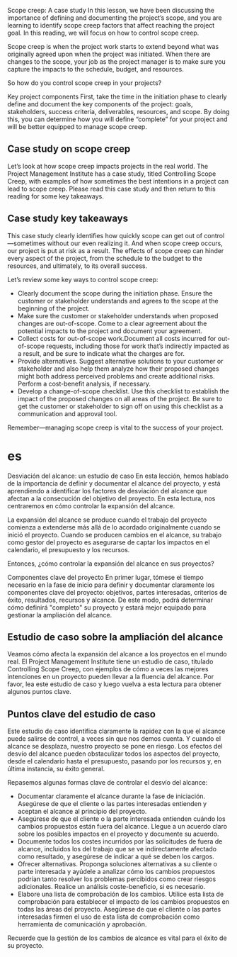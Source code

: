 Scope creep: A case study
In this lesson, we have been discussing the importance of defining and documenting the project’s scope, and you are learning to identify scope creep factors that affect reaching the project goal. In this reading, we will focus on how to control scope creep.

Scope creep is when the project work starts to extend beyond what was originally agreed upon when the project was initiated. When there are changes to the scope, your job as the project manager is to make sure you capture the impacts to the schedule, budget, and resources. 

So how do you control scope creep in your projects? 

Key project components
First, take the time in the initiation phase to clearly define and document the key components of the project: goals, stakeholders, success criteria, deliverables, resources, and scope. By doing this, you can determine how you will define “complete” for your project and will be better equipped to manage scope creep.
## Case study on scope creep
Let’s look at how scope creep impacts projects in the real world. The Project Management Institute has a case study, titled Controlling Scope Creep, with examples of how sometimes the best intentions in a project can lead to scope creep. Please read this case study and then return to this reading for some key takeaways. 

## Case study key takeaways
This case study clearly identifies how quickly scope can get out of control—sometimes without our even realizing it. And when scope creep occurs, our project is put at risk as a result. The effects of scope creep can hinder every aspect of the project, from the schedule to the budget to the resources, and ultimately, to its overall success. 

Let’s review some key ways to control scope creep: 

- Clearly document the scope during the initiation phase. Ensure the customer or stakeholder understands and agrees to the scope at the beginning of the project.
- Make sure the customer or stakeholder understands when proposed changes are out-of-scope. Come to a clear agreement about the potential impacts to the project and document your agreement. 
- Collect costs for out-of-scope work.Document all costs incurred for out-of-scope requests, including those for work that’s indirectly impacted as a result, and be sure to indicate what the charges are for.
- Provide alternatives. Suggest alternative solutions to your customer or stakeholder and also help them analyze how their proposed changes might both address perceived problems and create additional risks. Perform a cost-benefit analysis, if necessary.
- Develop a change-of-scope checklist. Use this checklist to establish the impact of the proposed changes on all areas of the project. Be sure to get the customer or stakeholder to sign off on using this checklist as a communication and approval tool.

Remember—managing scope creep is vital to the success of your project. 
# es
Desviación del alcance: un estudio de caso
En esta lección, hemos hablado de la importancia de definir y documentar el alcance del proyecto, y está aprendiendo a identificar los factores de desviación del alcance que afectan a la consecución del objetivo del proyecto. En esta lectura, nos centraremos en cómo controlar la expansión del alcance.

La expansión del alcance se produce cuando el trabajo del proyecto comienza a extenderse más allá de lo acordado originalmente cuando se inició el proyecto. Cuando se producen cambios en el alcance, su trabajo como gestor del proyecto es asegurarse de captar los impactos en el calendario, el presupuesto y los recursos. 

Entonces, ¿cómo controlar la expansión del alcance en sus proyectos? 

Componentes clave del proyecto
En primer lugar, tómese el tiempo necesario en la fase de inicio para definir y documentar claramente los componentes clave del proyecto: objetivos, partes interesadas, criterios de éxito, resultados, recursos y alcance. De este modo, podrá determinar cómo definirá "completo" su proyecto y estará mejor equipado para gestionar la ampliación del alcance.
## Estudio de caso sobre la ampliación del alcance
Veamos cómo afecta la expansión del alcance a los proyectos en el mundo real. El Project Management Institute tiene un estudio de caso, titulado Controlling Scope Creep, con ejemplos de cómo a veces las mejores intenciones en un proyecto pueden llevar a la fluencia del alcance. Por favor, lea este estudio de caso y luego vuelva a esta lectura para obtener algunos puntos clave. 

## Puntos clave del estudio de caso
Este estudio de caso identifica claramente la rapidez con la que el alcance puede salirse de control, a veces sin que nos demos cuenta. Y cuando el alcance se desplaza, nuestro proyecto se pone en riesgo. Los efectos del desvío del alcance pueden obstaculizar todos los aspectos del proyecto, desde el calendario hasta el presupuesto, pasando por los recursos y, en última instancia, su éxito general. 

Repasemos algunas formas clave de controlar el desvío del alcance: 

- Documentar claramente el alcance durante la fase de iniciación. Asegúrese de que el cliente o las partes interesadas entienden y aceptan el alcance al principio del proyecto.
- Asegúrese de que el cliente o la parte interesada entienden cuándo los cambios propuestos están fuera del alcance. Llegue a un acuerdo claro sobre los posibles impactos en el proyecto y documente su acuerdo. 
- Documente todos los costes incurridos por las solicitudes de fuera de alcance, incluidos los del trabajo que se ve indirectamente afectado como resultado, y asegúrese de indicar a qué se deben los cargos.
- Ofrecer alternativas. Proponga soluciones alternativas a su cliente o parte interesada y ayúdele a analizar cómo los cambios propuestos podrían tanto resolver los problemas percibidos como crear riesgos adicionales. Realice un análisis coste-beneficio, si es necesario.
- Elabore una lista de comprobación de los cambios. Utilice esta lista de comprobación para establecer el impacto de los cambios propuestos en todas las áreas del proyecto. Asegúrese de que el cliente o las partes interesadas firmen el uso de esta lista de comprobación como herramienta de comunicación y aprobación.

Recuerde que la gestión de los cambios de alcance es vital para el éxito de su proyecto. 